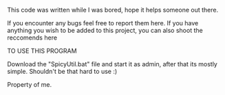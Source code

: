 This code was written while I was bored, hope it helps someone out there.

If you encounter any bugs feel free to report them here.
If you have anything you wish to be added to this project, you can also shoot the reccomends here


TO USE THIS PROGRAM

Download the "SpicyUtil.bat" file and start it as admin, after that its mostly simple.
Shouldn't be that hard to use :)

Property of me.
